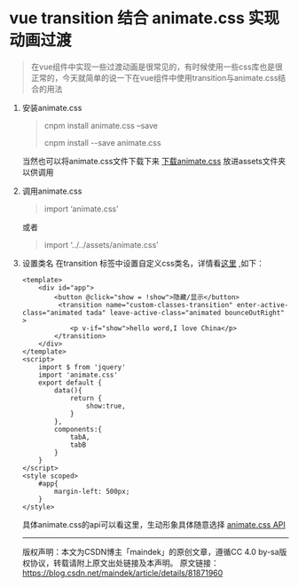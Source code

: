 # vue transition 结合 animate.css 实现动画过渡

> 在vue组件中实现一些过渡动画是很常见的，有时候使用一些css库也是很正常的，今天就简单的说一下在vue组件中使用transition与animate.css结合的用法

1. 安装animate.css

   > cnpm install animate.css –save
   >
   > cnpm install --save animate.css

   当然也可以将animate.css文件下载下来 
   [下载animate.css](https://raw.github.com/daneden/animate.css/master/animate.css) 
   放进assets文件夹以供调用

2. 调用animate.css

   > import ‘animate.css’

   或者

   > import ‘../../assets/animate.css’

3. 设置类名 
   在transition 标签中设置自定义css类名，详情看[这里](https://cn.vuejs.org/v2/guide/transitions.html) ,如下：

   ```vue
   <template>
       <div id="app">
           <button @click="show = !show">隐藏/显示</button>
            <transition name="custom-classes-transition" enter-active-class="animated tada" leave-active-class="animated bounceOutRight" >
               <p v-if="show">hello word,I love China</p>
           </transition>
       </div>
   </template>
   <script>
       import $ from 'jquery'
       import 'animate.css'
       export default {
           data(){
               return {
                   show:true,
               }
           },
           components:{
               tabA,
               tabB
           }
       }
   </script>
   <style scoped>
       #app{
           margin-left: 500px;
       }
   </style>
   ```

   具体animate.css的api可以看这里，生动形象具体随意选择 [animate.css API](https://daneden.github.io/animate.css/)

   ---------------------
   版权声明：本文为CSDN博主「maindek」的原创文章，遵循CC 4.0 by-sa版权协议，转载请附上原文出处链接及本声明。
   原文链接：https://blog.csdn.net/maindek/article/details/81871960


